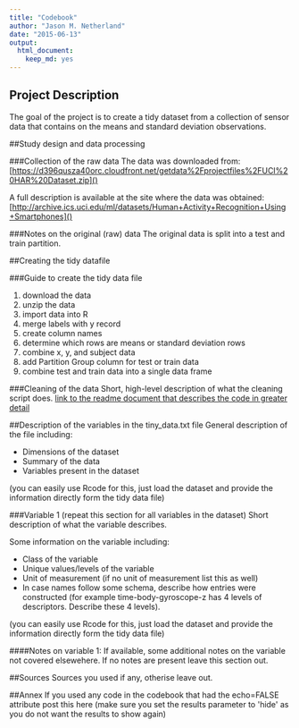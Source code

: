 ```yaml
---
title: "Codebook"
author: "Jason M. Netherland"
date: "2015-06-13"
output:
  html_document:
    keep_md: yes
---
```


## Project Description
The goal of the project is to create a tidy dataset from a collection of sensor
data that contains on the means and standard deviation observations.

##Study design and data processing

###Collection of the raw data
The data was downloaded from:
[https://d396qusza40orc.cloudfront.net/getdata%2Fprojectfiles%2FUCI%20HAR%20Dataset.zip]()  

A full description is available at the site where the data was obtained: 
[http://archive.ics.uci.edu/ml/datasets/Human+Activity+Recognition+Using+Smartphones]()

###Notes on the original (raw) data 
The original data is split into a test and train partition.

##Creating the tidy datafile

###Guide to create the tidy data file
1. download the data
2. unzip the data
3. import data into R
4. merge labels with y record
5. create column names
6. determine which rows are means or standard deviation rows
7. combine x, y, and subject data
8. add Partition Group column for test or train data
9. combine test and train data into a single data frame


###Cleaning of the data
Short, high-level description of what the cleaning script does. [link to the readme document that describes the code in greater detail]()

##Description of the variables in the tiny_data.txt file
General description of the file including:
 - Dimensions of the dataset
 - Summary of the data
 - Variables present in the dataset

(you can easily use Rcode for this, just load the dataset and provide the information directly form the tidy data file)

###Variable 1 (repeat this section for all variables in the dataset)
Short description of what the variable describes.

Some information on the variable including:
 - Class of the variable
 - Unique values/levels of the variable
 - Unit of measurement (if no unit of measurement list this as well)
 - In case names follow some schema, describe how entries were constructed (for example time-body-gyroscope-z has 4 levels of descriptors. Describe these 4 levels). 

(you can easily use Rcode for this, just load the dataset and provide the information directly form the tidy data file)

####Notes on variable 1:
If available, some additional notes on the variable not covered elsewehere. If no notes are present leave this section out.

##Sources
Sources you used if any, otherise leave out.

##Annex
If you used any code in the codebook that had the echo=FALSE attribute post this here (make sure you set the results parameter to 'hide' as you do not want the results to show again)
